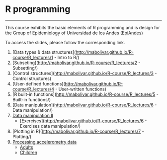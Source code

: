 # R programming
------------------------------------------
This course exhibits the basic elements of R programming and is design for the Group of Epidemiology of Universidad de los Andes ([EpiAndes](http://epiandes.uniandes.edu.co/))

To access the slides, please follow the corresponding link.
 1. [Data types & data structures](http://mabolivar.github.io/R-course/R_lectures/1 - Intro to R/)
 2. [Subseting](http://mabolivar.github.io/R-course/R_lectures/2 - Subsetting/)
 3. [Control structures](http://mabolivar.github.io/R-course/R_lectures/3 - Control structures)
 4. [User-defined functions](http://mabolivar.github.io/R-course/R_lectures/4 - User-written functions)
 5. [R built-in functions](http://mabolivar.github.io/R-course/R_lectures/5 - Built-in functions/)
 6. [Data manipulation](http://mabolivar.github.io/R-course/R_lectures/6 - Data manipulation/)
 7. [Data manipulation II](https://github.com/mabolivar/R-course/blob/master/R_lectures/6%20-%20Data%20manipulation%20-%20Two%20table%20verbs%20-%20dplyr%20package.pdf)
 	+ [Exercises](http://mabolivar.github.io/R-course/R_lectures/6 - Exercises data manipulation/) 
 8. [Plotting in R](http://mabolivar.github.io/R-course/R_lectures/7 - Plotting/)
 9. [Processing accelerometry data](http://mabolivar.github.io/R-course/R_lectures/8%20-%20Accelerometry%20data%20processing/Slides/html/)
 	+ [Adults](http://mabolivar.github.io/R-course/R_lectures/8%20-%20Accelerometry%20data%20processing/Adults/)
 	+ [Children](http://mabolivar.github.io/R-course/R_lectures/8%20-%20Accelerometry%20data%20processing/Children/)
